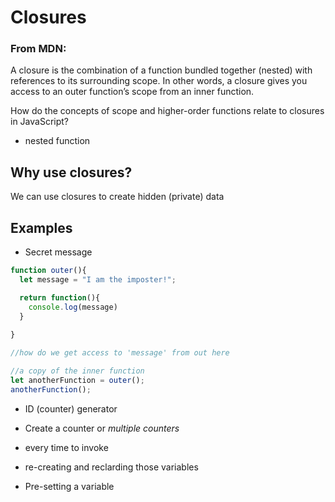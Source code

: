 # Closures

### From MDN:
A closure is the combination of a function bundled together (nested) with references to its surrounding scope. 
In other words, a closure gives you access to an outer function’s scope from an inner function.

How do the concepts of scope and higher-order functions relate to closures in JavaScript?
* nested function 

## Why use closures?
We can use closures to create hidden (private) data

## Examples
- Secret message
```js
function outer(){
  let message = "I am the imposter!";

  return function(){
    console.log(message)
  }
  
}

//how do we get access to 'message' from out here

//a copy of the inner function
let anotherFunction = outer();
anotherFunction();
```

- ID (counter) generator


- Create a counter or *multiple counters*
 - every time to invoke
 - re-creating and reclarding those variables 

- Pre-setting a variable